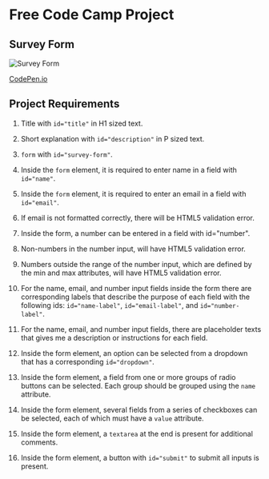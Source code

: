 # Free Code Camp Project
## Survey Form

![Survey Form](images/FCC%20Survey%20Form.gif)

[CodePen.io](https://codepen.io/careychua/pen/OJywvQm)


## Project Requirements
1. Title with ```id="title"``` in H1 sized text.
   
2. Short explanation with ```id="description"``` in P sized text.

3. ```form``` with ```id="survey-form"```.

4. Inside the ```form``` element, it is required to enter name in a field with ```id="name"```.

5. Inside the ```form``` element, it is required to enter an email in a field with ```id="email"```.

6. If email is not formatted correctly, there will be HTML5 validation error.

7. Inside the form, a number can be entered in a field with id="number".

8. Non-numbers in the number input, will have HTML5 validation error.

9.  Numbers outside the range of the number input, which are defined by the min and max attributes, will have HTML5 validation error.

10. For the name, email, and number input fields inside the form there are corresponding labels that describe the purpose of each field with the following ids: ```id="name-label"```, ```id="email-label"```, and ```id="number-label"```.

11. For the name, email, and number input fields, there are placeholder texts that gives me a description or instructions for each field.

12. Inside the form element, an option can be selected from a dropdown that has a corresponding ```id="dropdown"```.

13. Inside the form element, a field from one or more groups of radio buttons can be selected. Each group should be grouped using the ```name``` attribute.

14. Inside the form element, several fields from a series of checkboxes can be selected, each of which must have a ```value``` attribute.

15. Inside the form element, a ```textarea``` at the end is present for additional comments.

16. Inside the form element, a button with ```id="submit"``` to submit all inputs is present.
